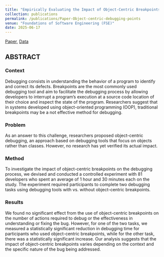 ```yaml
---
title: "Empirically Evaluating the Impact of Object-Centric Breakpoints on the Debugging of Object-Oriented Programs"
collection: publications
permalink: /publications/Paper-Object-centric-debugging-points
venue: "Foundations of Software Engineering (FSE)"
date: 2025-06-17
---
```


[Paper](https://hal.science/hal-04948470),
[Data](https://doi.org/10.5281/zenodo.14802898)

## ABSTRACT
### Context
Debugging consists in understanding the behavior of a program to identify and correct its defects. Breakpoints are the most commonly used debugging tool and aim to facilitate the debugging process by allowing developers to interrupt a program’s execution at a source code location of their choice and inspect the state of the program.
Researchers suggest that in systems developed using object-oriented programming (OOP), traditional breakpoints may be a not effective method for debugging.

### Problem
As an answer to this challenge, researchers proposed object-centric debugging, an
approach based on debugging tools that focus on objects rather than classes. However, no research has yet verified its actual impact.

### Method
To investigate the impact of object-centric breakpoints on the debugging process, we devised and conducted a controlled experiment with 81 developers who spent an average of 1 hour and 30 minutes each on the study.
The experiment required participants to complete two debugging tasks using debugging tools with vs. without object-centric breakpoints. 

### Results
We found no significant effect from the use of object-centric breakpoints on the
number of actions required to debug or the effectiveness in understanding or fixing the bug. However, for one  of the two tasks, we measured a statistically significant reduction in debugging time for participants who used
object-centric breakpoints, while for the other task, there was a statistically significant increase. Our analysis suggests that the impact of object-centric breakpoints varies depending on the context and the specific nature
of the bug being addressed.